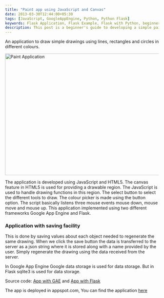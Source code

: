 ```yaml
---
title: "Paint app using JavaScript and Canvas"
date: 2013-03-30T12:44:00+05:30
tags: [JavaScript, GoogleAppEngine, Python, Python Flask]
keywords: Flask Application, Flask Example, Flask with Python, beginner Flask example, Python flask introduction, flask example, introduction to flask, beginner guide to Flask, flask with example
description: This post is a beginner's guide to developing a simple paint app using JavaScript, HTML5, and Canvas. Learn how to draw lines, rectangles, and circles in different colors, and explore the functionality of the select button and color picker. The app also includes a saving feature, allowing users to store and regenerate their drawings. Choose between two frameworks, Google App Engine and Flask, for data storage. Check out the source code and try the app on appspot.com.
---
```

An application to draw simple drawings using lines, rectangles and circles in different colours. 

<img src="/images/paint.png" alt="Paint Application" loading="lazy" style="width:600px; height:400px;">

The application is developed using JavaScript and HTML5. The canvas feature in HTML5 is used for providing a drawable region. The JavaScript is used to handle drawing functions in this region. The select button to select the different tools to draw. <!--more--> The colour picker is made using the button option. The script basically listens three mouse events mouse down, mouse move and mouse up. This application implemented using two different frameworks Google App Engine and Flask.

### Application with saving facility 

This is done by saving values about each object needed to regenerate the same drawing. When we click the save button the data is transferred to the server as a json string where it is stored along with a name provided by the user. Simply regenerate the drawing using the data received from the server.

In Google App Engine Google data storage is used for data storage. But in Flask sqlite3 is used for data storage. 

Source code: [App with GAE](https://github.com/prabeesh/Paintapp-Javascript-Canvas-GAE) and [App with Flask](https://github.com/prabeesh/Paintapp-Javascript-Canvas-Flask)

The app is deployed in appspot.com, You can find the application [here](http://prabs-paint.appspot.com/)
